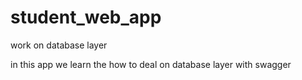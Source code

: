 # student_web_app
work on database layer


in this app we learn the how to deal on database layer with swagger 
